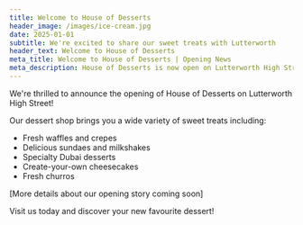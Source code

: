```yaml
---
title: Welcome to House of Desserts
header_image: /images/ice-cream.jpg
date: 2025-01-01
subtitle: We're excited to share our sweet treats with Lutterworth
header_text: Welcome to House of Desserts
meta_title: Welcome to House of Desserts | Opening News
meta_description: House of Desserts is now open on Lutterworth High Street, serving delicious waffles, crepes, sundaes, and Dubai desserts
---
```


We're thrilled to announce the opening of House of Desserts on Lutterworth High Street!

Our dessert shop brings you a wide variety of sweet treats including:

- Fresh waffles and crepes
- Delicious sundaes and milkshakes
- Specialty Dubai desserts
- Create-your-own cheesecakes
- Fresh churros

[More details about our opening story coming soon]

Visit us today and discover your new favourite dessert!

